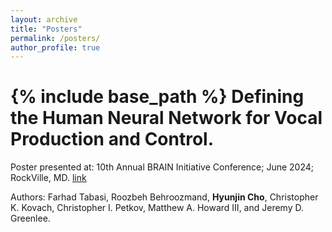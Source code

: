 ```yaml
---
layout: archive
title: "Posters"
permalink: /posters/
author_profile: true
---
```


{% include base_path %}
Defining the Human Neural Network for Vocal Production and Control.
======
Poster presented at: 10th Annual BRAIN Initiative Conference; June 2024; RockVille, MD. [link](https://brainconference2024.ipostersessions.com/?s=D3-0B-28-F9-14-0D-D2-2C-9E-86-9D-FA-A7-92-AB-FE)


Authors: Farhad Tabasi, Roozbeh Behroozmand, <strong>Hyunjin Cho</strong>, Christopher K. Kovach, Christopher I. Petkov, Matthew A. Howard III, and Jeremy D. Greenlee.  

